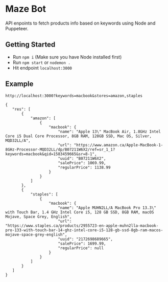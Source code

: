 # Maze Bot 
API enpoints to fetch products info based on keywords using Node and Puppeteer.

## Getting Started
 - Run `npm i` (Make sure you have Node installed first)
 - Run `npm start` or `nodemon .` 
 - Hit endpoint `localhost:3000`

## Example

 `http://localhost:3000?keywords=macbook&stores=amazon,staples`

 ```
{
    "res": [
        {
            "amazon": [
                {
                    "macbook": {
                        "name": "Apple 13\" MacBook Air, 1.8GHz Intel Core i5 Dual Core Processor, 8GB RAM, 128GB SSD, Mac OS, Silver, MQD32LL/A",
                        "url": "https://www.amazon.ca/Apple-MacBook-1-8GHz-Processor-MQD32LL/dp/B07211W6X2/ref=sr_1_1?keywords=macbook&qid=1583459665&sr=8-1",
                        "uuid": "B07211W6X2",
                        "salePrice": 1069.99,
                        "regularPrice": 1138.99
                    }
                }
            ]
        },
        {
            "staples": [
                {
                    "macbook": {
                        "name": "Apple MUHN2LL/A MacBook Pro 13.3\" with Touch Bar, 1.4 GHz Intel Core i5, 128 GB SSD, 8GB RAM, macOS Mojave, Space Grey, English",
                        "url": "https://www.staples.ca/products/2955723-en-apple-muhn2lla-macbook-pro-133-with-touch-bar-14-ghz-intel-core-i5-128-gb-ssd-8gb-ram-macos-mojave-space-grey-english",
                        "uuid": "2172698689665",
                        "salePrice": 1699.99,
                        "regularPrice": null
                    }
                }
            ]
        }
    ]
}



 ```
